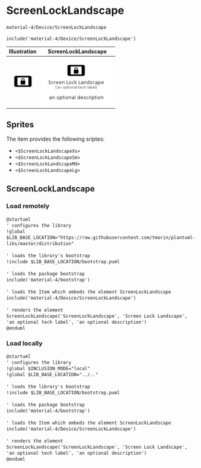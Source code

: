 # ScreenLockLandscape


```text
material-4/Device/ScreenLockLandscape
```

```text
include('material-4/Device/ScreenLockLandscape')
```



| Illustration | ScreenLockLandscape |
| :---: | :---: |
| ![illustration for Illustration](../../material-4/Device/ScreenLockLandscape.png) | ![illustration for ScreenLockLandscape](../../material-4/Device/ScreenLockLandscape.Local.png) |



## Sprites
The item provides the following sriptes:

- `<$ScreenLockLandscapeXs>`
- `<$ScreenLockLandscapeSm>`
- `<$ScreenLockLandscapeMd>`
- `<$ScreenLockLandscapeLg>`





## ScreenLockLandscape

### Load remotely
```plantuml
@startuml
' configures the library
!global $LIB_BASE_LOCATION="https://raw.githubusercontent.com/tmorin/plantuml-libs/master/distribution"

' loads the library's bootstrap
!include $LIB_BASE_LOCATION/bootstrap.puml

' loads the package bootstrap
include('material-4/bootstrap')

' loads the Item which embeds the element ScreenLockLandscape
include('material-4/Device/ScreenLockLandscape')

' renders the element
ScreenLockLandscape('ScreenLockLandscape', 'Screen Lock Landscape', 'an optional tech label', 'an optional description')
@enduml
```

### Load locally
```plantuml
@startuml
' configures the library
!global $INCLUSION_MODE="local"
!global $LIB_BASE_LOCATION="../.."

' loads the library's bootstrap
!include $LIB_BASE_LOCATION/bootstrap.puml

' loads the package bootstrap
include('material-4/bootstrap')

' loads the Item which embeds the element ScreenLockLandscape
include('material-4/Device/ScreenLockLandscape')

' renders the element
ScreenLockLandscape('ScreenLockLandscape', 'Screen Lock Landscape', 'an optional tech label', 'an optional description')
@enduml
```

